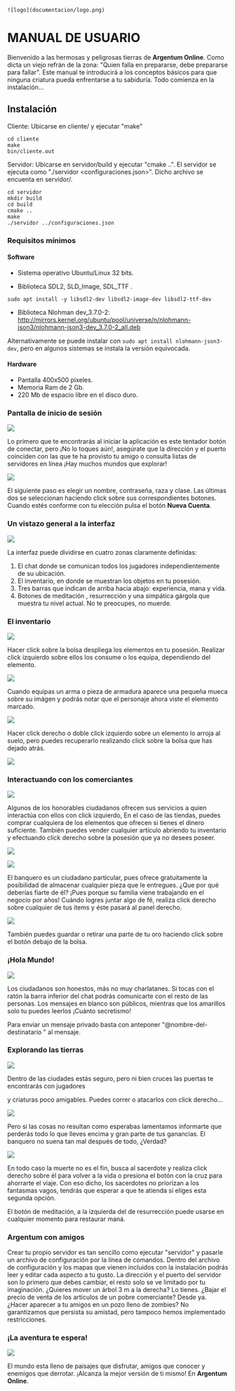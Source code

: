     ![logo](documentacion/logo.png)

# MANUAL DE USUARIO

Bienvenido a las hermosas y peligrosas tierras de **Argentum Online**. Como dicta un viejo refrán de la zona: "Quien falla en prepararse, debe prepararse para fallar".  Este manual te introducirá a los conceptos básicos para que ninguna criatura pueda enfrentarse a tu sabiduría. Todo comienza en la instalación...



## Instalación

Cliente: Ubicarse en cliente/ y ejecutar "make"
```
cd cliente
make
bin/cliente.out
```

Servidor: Ubicarse en servidor/build y ejecutar "cmake ..". El servidor se ejecuta como "./servidor <configuraciones.json>". Dicho archivo se encuenta en servidor/.
```
cd servidor
mkdir build
cd build
cmake ..
make
./servidor ../configuraciones.json
```



### Requisitos mínimos

#### Software

- Sistema operativo Ubuntu/Linux 32 bits.

- Biblioteca SDL2, SLD_Image, SDL_TTF .
```
sudo apt install -y libsdl2-dev libsdl2-image-dev libsdl2-ttf-dev
```

- Biblioteca Nlohman dev_3.7.0-2: http://mirrors.kernel.org/ubuntu/pool/universe/n/nlohmann-json3/nlohmann-json3-dev_3.7.0-2_all.deb

Alternativamente se puede instalar con ```sudo apt install nlohmann-json3-dev```, pero en algunos sistemas se instala la versión equivocada.



#### Hardware

- Pantalla 400x500 pixeles.
- Memoria Ram de 2 Gb.
- 220 Mb de espacio libre en el disco duro.



### Pantalla de inicio de sesión

![](documentacion/mu-login.png)

Lo primero que te encontrarás al iniciar la aplicación es este tentador botón de conectar, pero ¡No lo toques aún!, asegúrate que la dirección y el puerto coinciden con las que te ha provisto tu amigo o consulta listas de servidores en línea ¡Hay muchos mundos que explorar!

![](documentacion/mu-login2.png)

El siguiente paso es elegir un nombre, contraseña, raza y clase. Las últimas dos se seleccionan haciendo click sobre sus correspondientes botones. Cuando estés conforme con tu elección pulsa el botón **Nueva Cuenta**.



### Un vistazo general a la interfaz

![](documentacion/mu-general.png)

La interfaz puede dividirse en cuatro zonas claramente definidas:

1. El chat donde se comunican todos los jugadores independientemente de su ubicación.
2. El inventario, en donde se muestran los objetos en tu posesión.
3. Tres barras que indican de arriba hacia abajo: experiencia, mana y vida.
4. Botones de meditación , resurrección y una simpática gárgola que muestra tu nivel actual. No te preocupes, no muerde.

### El inventario

![](documentacion/mu-inv.png)

Hacer click sobre la bolsa despliega los elementos en tu posesión. Realizar click izquierdo sobre ellos los consume o los equipa, dependiendo del elemento.

![](documentacion/mu-inv2.png)

Cuando equipas un arma o pieza de armadura aparece una pequeña mueca sobre su imágen y podrás notar que el personaje ahora viste el elemento marcado.

![](documentacion/mu-inv3.png)

Hacer click derecho o doble click izquierdo sobre un elemento lo arroja al suelo, pero puedes recuperarlo realizando click sobre la bolsa que has dejado atrás.

![](documentacion/mu-inv4.png)

### Interactuando con los comerciantes

![](documentacion/mu-comerciante.png)

Algunos de los honorables ciudadanos ofrecen sus servicios a quien interactúa con ellos con click izquierdo, En el caso de las tiendas, puedes comprar cualquiera de los elementos que ofrecen si tienes el dinero suficiente. También puedes vender cualquier artículo abriendo tu inventario y efectuando click derecho sobre la posesión que ya no desees poseer.

![](documentacion/mu-banquero.png)

![](documentacion/mu-banquero2.png)

El banquero es un ciudadano particular, pues ofrece gratuitamente la posibilidad de almacenar cualquier pieza que le entregues. ¿Que por qué deberías fiarte de él? ¡Pues porque su familia viene trabajando en el negocio por años! Cuándo logres juntar algo de fé, realiza click derecho sobre cualquier de tus items y éste pasará al panel derecho.

![](documentacion/mu-banquero3.png)

También puedes guardar o retirar una parte de tu oro haciendo click sobre el botón debajo de la bolsa.



### ¡Hola Mundo!

![](documentacion/mu-chat.png)

Los ciudadanos son honestos, más no muy charlatanes. Si tocas con el ratón la barra inferior del chat podrás comunicarte con el resto de las personas. Los mensajes en blanco son públicos, mientras que los amarillos solo tu puedes leerlos ¡Cuánto secretismo! 

Para enviar un mensaje privado basta con anteponer  "@nombre-del-destinatario " al mensaje.

### Explorando las tierras

![](documentacion/mu-combate.png)

Dentro de las ciudades estás seguro, pero ni bien cruces las puertas te encontrarás con jugadores

y  criaturas poco amigables. Puedes correr o atacarlos con click derecho...

![](documentacion/mu-combate2.png)

Pero si las cosas no resultan como esperabas lamentamos informarte que perderás todo lo que lleves encima y gran parte de tus ganancias. El banquero no suena tan mal después de todo, ¿Verdad?

![](documentacion/mu-combate3.png)

En todo caso la muerte no es el fin, busca al sacerdote y realiza click derecho sobre él para volver a la vida o presiona el botón con la cruz para ahorrarte el viaje. Con eso dicho, los sacerdotes no priorizan a los fantasmas vagos, tendrás que esperar a que te atienda si eliges esta segunda opción.

El botón de meditación, a la izquierda del de resurrección puede usarse en cualquier momento para restaurar maná.



### Argentum con amigos

Crear tu propio servidor es tan sencillo como ejecutar "servidor" y pasarle un archivo de configuración por la línea de comandos. Dentro del archivo de configuración y los mapas que vienen incluidos con la instalación podrás leer y editar cada aspecto a tu gusto. La dirección y el puerto del servidor son lo primero que debes cambiar, el resto solo se ve limitado por tu imaginación. ¿Quieres mover un árbol 3 m a la derecha? Lo tienes. ¿Bajar el precio de venta de los artículos de un pobre comerciante?  Desde ya. ¿Hacer aparecer a tu amigos en un pozo lleno de zombies? No garantizamos que persista su amistad, pero tampoco hemos implementado restricciones. 



### ¡La aventura te espera!

![](documentacion/mu-despedida.png)

El mundo esta lleno de paisajes que disfrutar, amigos que conocer y enemigos que derrotar. ¡Alcanza la mejor versión de ti mismo! En **Argentum Online**.



